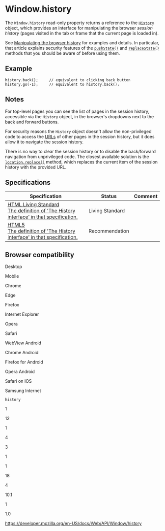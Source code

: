Window.history
==============

The `Window.history` read-only property returns a reference to the [`History`](../history) object, which provides an interface for manipulating the browser *session history* (pages visited in the tab or frame that the current page is loaded in).

See [Manipulating the browser history](../history_api) for examples and details. In particular, that article explains security features of the [`pushState()`](../history/pushstate) and [`replaceState()`](../history/replacestate) methods that you should be aware of before using them.

Example
-------

    history.back();     // equivalent to clicking back button
    history.go(-1);     // equivalent to history.back();

Notes
-----

For top-level pages you can see the list of pages in the session history, accessible via the `History` object, in the browser's dropdowns next to the back and forward buttons.

For security reasons the `History` object doesn't allow the non-privileged code to access the [URLs](https://developer.mozilla.org/en-US/docs/Glossary/URL) of other pages in the session history, but it does allow it to navigate the session history.

There is no way to clear the session history or to disable the back/forward navigation from unprivileged code. The closest available solution is the [`location.replace()`](../location/replace) method, which replaces the current item of the session history with the provided URL.

Specifications
--------------

<table><thead><tr class="header"><th>Specification</th><th>Status</th><th>Comment</th></tr></thead><tbody><tr class="odd"><td><a href="https://html.spec.whatwg.org/multipage/browsers.html#the-history-interface">HTML Living Standard<br />
<span class="small">The definition of 'The History interface' in that specification.</span></a></td><td><span class="spec-living">Living Standard</span></td><td></td></tr><tr class="even"><td><a href="https://www.w3.org/TR/html52/browsers.html#the-history-interface">HTML5<br />
<span class="small">The definition of 'The History interface' in that specification.</span></a></td><td><span class="spec-rec">Recommendation</span></td><td></td></tr></tbody></table>

Browser compatibility
---------------------

Desktop

Mobile

Chrome

Edge

Firefox

Internet Explorer

Opera

Safari

WebView Android

Chrome Android

Firefox for Android

Opera Android

Safari on IOS

Samsung Internet

`history`

1

12

1

4

3

1

1

18

4

10.1

1

1.0

<a href="https://developer.mozilla.org/en-US/docs/Web/API/Window/history" class="_attribution-link">https://developer.mozilla.org/en-US/docs/Web/API/Window/history</a>
